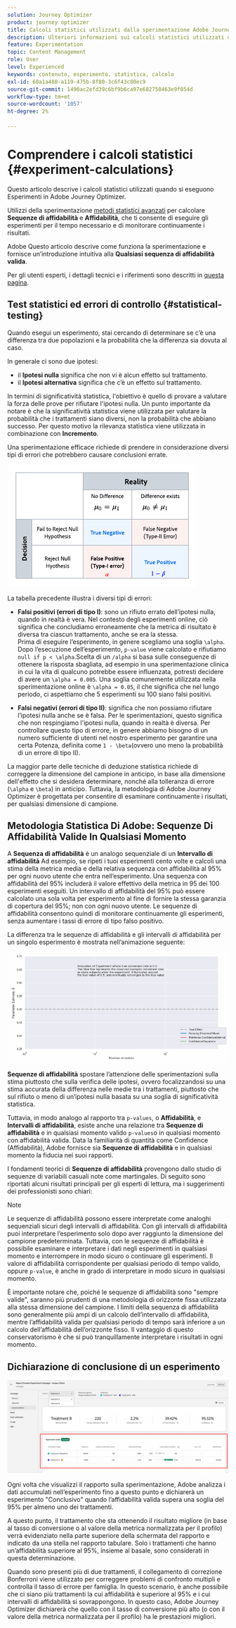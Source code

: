 ```yaml
---
solution: Journey Optimizer
product: journey optimizer
title: Calcoli statistici utilizzati dalla sperimentazione Adobe Journey Optimizer
description: Ulteriori informazioni sui calcoli statistici utilizzati durante l’esecuzione di esperimenti
feature: Experimentation
topic: Content Management
role: User
level: Experienced
keywords: contenuto, esperimento, statistica, calcolo
exl-id: 60a1a488-a119-475b-8f80-3c6f43c80ec9
source-git-commit: 1490ac2efd39c6bf9b6ca97e682750463e9f054d
workflow-type: tm+mt
source-wordcount: '1057'
ht-degree: 2%

---
```


# Comprendere i calcoli statistici {#experiment-calculations}

Questo articolo descrive i calcoli statistici utilizzati quando si eseguono Esperimenti in Adobe Journey Optimizer.

Utilizzi della sperimentazione [metodi statistici avanzati](../campaigns/assets/confidence_sequence_technical_details.pdf) per calcolare **Sequenze di affidabilità** e **Affidabilità**, che ti consente di eseguire gli esperimenti per il tempo necessario e di monitorare continuamente i risultati.

Adobe Questo articolo descrive come funziona la sperimentazione e fornisce un’introduzione intuitiva alla **Qualsiasi sequenza di affidabilità valida**.

Per gli utenti esperti, i dettagli tecnici e i riferimenti sono descritti in [questa pagina](../campaigns/assets/confidence_sequence_technical_details.pdf).

## Test statistici ed errori di controllo {#statistical-testing}

Quando esegui un esperimento, stai cercando di determinare se c’è una differenza tra due popolazioni e la probabilità che la differenza sia dovuta al caso.

In generale ci sono due ipotesi:

* il **Ipotesi nulla** significa che non vi è alcun effetto sul trattamento.
* il **Ipotesi alternativa** significa che c’è un effetto sul trattamento.

In termini di significatività statistica, l&#39;obiettivo è quello di provare a valutare la forza delle prove per rifiutare l&#39;ipotesi nulla. Un punto importante da notare è che la significatività statistica viene utilizzata per valutare la probabilità che i trattamenti siano diversi, non la probabilità che abbiano successo. Per questo motivo la rilevanza statistica viene utilizzata in combinazione con **Incremento**.

Una sperimentazione efficace richiede di prendere in considerazione diversi tipi di errori che potrebbero causare conclusioni errate.

![](assets/technote_1.png)

La tabella precedente illustra i diversi tipi di errori:

* **Falsi positivi (errori di tipo I)**: sono un rifiuto errato dell’ipotesi nulla, quando in realtà è vera. Nel contesto degli esperimenti online, ciò significa che concludiamo erroneamente che la metrica di risultato è diversa tra ciascun trattamento, anche se era la stessa.
  </br>Prima di eseguire l’esperimento, in genere scegliamo una soglia `\alpha`. Dopo l’esecuzione dell’esperimento, `p-value` viene calcolato e rifiutiamo `null if p < \alpha`.Scelta di un `/alpha` si basa sulle conseguenze di ottenere la risposta sbagliata, ad esempio in una sperimentazione clinica in cui la vita di qualcuno potrebbe essere influenzata, potresti decidere di avere un `\alpha = 0.005`. Una soglia comunemente utilizzata nella sperimentazione online è `\alpha = 0.05`, il che significa che nel lungo periodo, ci aspettiamo che 5 esperimenti su 100 siano falsi positivi.

* **Falsi negativi (errori di tipo II)**: significa che non possiamo rifiutare l’ipotesi nulla anche se è falsa. Per le sperimentazioni, questo significa che non respingiamo l&#39;ipotesi nulla, quando in realtà è diversa. Per controllare questo tipo di errore, in genere abbiamo bisogno di un numero sufficiente di utenti nel nostro esperimento per garantire una certa Potenza, definita come `1 - \beta`(ovvero uno meno la probabilità di un errore di tipo II).

La maggior parte delle tecniche di deduzione statistica richiede di correggere la dimensione del campione in anticipo, in base alla dimensione dell&#39;effetto che si desidera determinare, nonché alla tolleranza di errore (`\alpha` e `\beta`) in anticipo. Tuttavia, la metodologia di Adobe Journey Optimizer è progettata per consentire di esaminare continuamente i risultati, per qualsiasi dimensione di campione.

## Metodologia Statistica Di Adobe: Sequenze Di Affidabilità Valide In Qualsiasi Momento

A **Sequenza di affidabilità** è un analogo sequenziale di un **Intervallo di affidabilità** Ad esempio, se ripeti i tuoi esperimenti cento volte e calcoli una stima della metrica media e della relativa sequenza con affidabilità al 95% per ogni nuovo utente che entra nell’esperimento. Una sequenza con affidabilità del 95% includerà il valore effettivo della metrica in 95 dei 100 esperimenti eseguiti. Un intervallo di affidabilità del 95% può essere calcolato una sola volta per esperimento al fine di fornire la stessa garanzia di copertura del 95%; non con ogni nuovo utente. Le sequenze di affidabilità consentono quindi di monitorare continuamente gli esperimenti, senza aumentare i tassi di errore di tipo falso positivo.

La differenza tra le sequenze di affidabilità e gli intervalli di affidabilità per un singolo esperimento è mostrata nell’animazione seguente:

![](assets/technote_2.gif)

**Sequenze di affidabilità** spostare l’attenzione delle sperimentazioni sulla stima piuttosto che sulla verifica delle ipotesi, ovvero focalizzandosi su una stima accurata della differenza nelle medie tra i trattamenti, piuttosto che sul rifiuto o meno di un’ipotesi nulla basata su una soglia di significatività statistica.

Tuttavia, in modo analogo al rapporto tra `p-values`, o **Affidabilità**, e **Intervalli di affidabilità**, esiste anche una relazione tra **Sequenze di affidabilità** e in qualsiasi momento valido `p-values`o in qualsiasi momento con affidabilità valida. Data la familiarità di quantità come Confidence (Affidabilità), Adobe fornisce sia **Sequenze di affidabilità** e in qualsiasi momento la fiducia nei suoi rapporti.

I fondamenti teorici di **Sequenze di affidabilità** provengono dallo studio di sequenze di variabili casuali note come martingales. Di seguito sono riportati alcuni risultati principali per gli esperti di lettura, ma i suggerimenti dei professionisti sono chiari:

>[!NOTE]
>
>Le sequenze di affidabilità possono essere interpretate come analoghi sequenziali sicuri degli intervalli di affidabilità. Con gli intervalli di affidabilità puoi interpretare l’esperimento solo dopo aver raggiunto la dimensione del campione predeterminata. Tuttavia, con le sequenze di affidabilità è possibile esaminare e interpretare i dati negli esperimenti in qualsiasi momento e interrompere in modo sicuro o continuare gli esperimenti. Il valore di affidabilità corrispondente per qualsiasi periodo di tempo valido, oppure `p-value`, è anche in grado di interpretare in modo sicuro in qualsiasi momento.

È importante notare che, poiché le sequenze di affidabilità sono &quot;sempre valide&quot;, saranno più prudenti di una metodologia di orizzonte fissa utilizzata alla stessa dimensione del campione. I limiti della sequenza di affidabilità sono generalmente più ampi di un calcolo dell’intervallo di affidabilità, mentre l’affidabilità valida per qualsiasi periodo di tempo sarà inferiore a un calcolo dell’affidabilità dell’orizzonte fisso. Il vantaggio di questo conservatorismo è che si può tranquillamente interpretare i risultati in ogni momento.

## Dichiarazione di conclusione di un esperimento

![](assets/experimentation_report_2.png)

Ogni volta che visualizzi il rapporto sulla sperimentazione, Adobe analizza i dati accumulati nell’esperimento fino a questo punto e dichiarerà un esperimento &quot;Conclusivo&quot; quando l’affidabilità valida supera una soglia del 95% per almeno uno dei trattamenti.

A questo punto, il trattamento che sta ottenendo il risultato migliore (in base al tasso di conversione o al valore della metrica normalizzata per il profilo) verrà evidenziato nella parte superiore della schermata del rapporto e indicato da una stella nel rapporto tabulare. Solo i trattamenti che hanno un’affidabilità superiore al 95%, insieme al basale, sono considerati in questa determinazione.

Quando sono presenti più di due trattamenti, il collegamento di correzione Bonferroni viene utilizzato per correggere problemi di confronto multipli e controlla il tasso di errore per famiglia. In questo scenario, è anche possibile che ci siano più trattamenti la cui affidabilità è superiore al 95% e i cui intervalli di affidabilità si sovrappongono. In questo caso, Adobe Journey Optimizer dichiarerà che quello con il tasso di conversione più alto (o con il valore della metrica normalizzata per il profilo) ha le prestazioni migliori.
